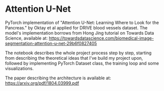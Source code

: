 # Attention U-Net

PyTorch implementation of "Attention U-Net: Learning Where to Look for the Pancreas." by Oktay et al applied for DRIVE blood vessels dataset. The model's implementation borrows from Hong Jing tutorial on Towards Data Science, available at: https://towardsdatascience.com/biomedical-image-segmentation-attention-u-net-29b6f0827405

The notebook describes the whole project process step by step, starting from describing the theoretical ideas that I've build my project upon, followed by implementing PyTorch Dataset class, the training loop and some visualizations.

The paper describing the architecture is available at: https://arxiv.org/pdf/1804.03999.pdf

